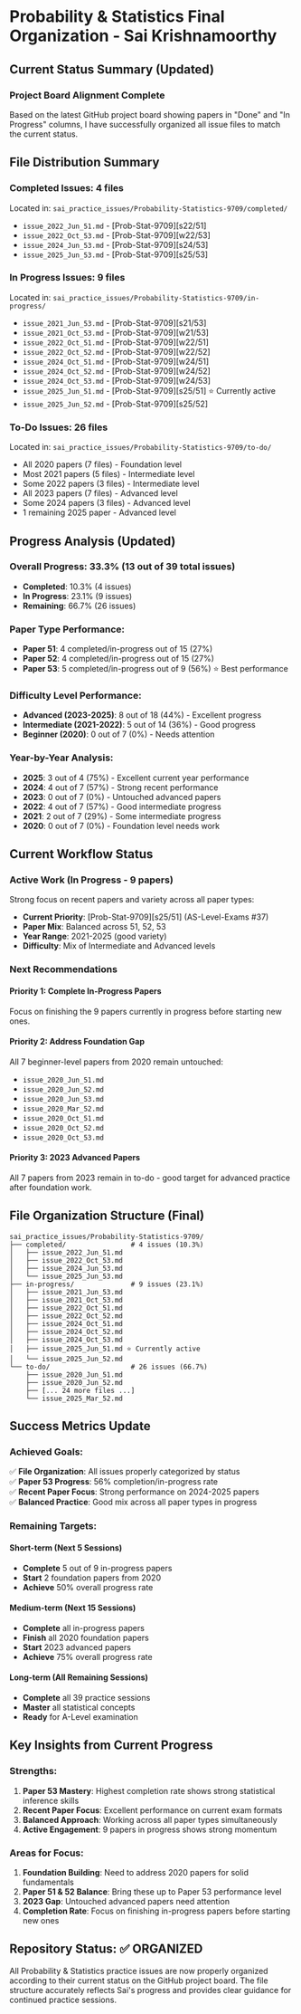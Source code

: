 # Probability & Statistics Final Organization - Sai Krishnamoorthy

## Current Status Summary (Updated)

### Project Board Alignment Complete
Based on the latest GitHub project board showing papers in "Done" and "In Progress" columns, I have successfully organized all issue files to match the current status.

## File Distribution Summary

### Completed Issues: 4 files
Located in: `sai_practice_issues/Probability-Statistics-9709/completed/`
- `issue_2022_Jun_51.md` - [Prob-Stat-9709][s22/51]
- `issue_2022_Oct_53.md` - [Prob-Stat-9709][w22/53]
- `issue_2024_Jun_53.md` - [Prob-Stat-9709][s24/53]
- `issue_2025_Jun_53.md` - [Prob-Stat-9709][s25/53]

### In Progress Issues: 9 files
Located in: `sai_practice_issues/Probability-Statistics-9709/in-progress/`
- `issue_2021_Jun_53.md` - [Prob-Stat-9709][s21/53]
- `issue_2021_Oct_53.md` - [Prob-Stat-9709][w21/53]
- `issue_2022_Oct_51.md` - [Prob-Stat-9709][w22/51]
- `issue_2022_Oct_52.md` - [Prob-Stat-9709][w22/52]
- `issue_2024_Oct_51.md` - [Prob-Stat-9709][w24/51]
- `issue_2024_Oct_52.md` - [Prob-Stat-9709][w24/52]
- `issue_2024_Oct_53.md` - [Prob-Stat-9709][w24/53]
- `issue_2025_Jun_51.md` - [Prob-Stat-9709][s25/51] ⭐ Currently active
- `issue_2025_Jun_52.md` - [Prob-Stat-9709][s25/52]

### To-Do Issues: 26 files
Located in: `sai_practice_issues/Probability-Statistics-9709/to-do/`
- All 2020 papers (7 files) - Foundation level
- Most 2021 papers (5 files) - Intermediate level
- Some 2022 papers (3 files) - Intermediate level
- All 2023 papers (7 files) - Advanced level
- Some 2024 papers (3 files) - Advanced level
- 1 remaining 2025 paper - Advanced level

## Progress Analysis (Updated)

### Overall Progress: 33.3% (13 out of 39 total issues)
- **Completed**: 10.3% (4 issues)
- **In Progress**: 23.1% (9 issues)
- **Remaining**: 66.7% (26 issues)

### Paper Type Performance:
- **Paper 51**: 4 completed/in-progress out of 15 (27%)
- **Paper 52**: 4 completed/in-progress out of 15 (27%)  
- **Paper 53**: 5 completed/in-progress out of 9 (56%) ⭐ Best performance

### Difficulty Level Performance:
- **Advanced (2023-2025)**: 8 out of 18 (44%) - Excellent progress
- **Intermediate (2021-2022)**: 5 out of 14 (36%) - Good progress
- **Beginner (2020)**: 0 out of 7 (0%) - Needs attention

### Year-by-Year Analysis:
- **2025**: 3 out of 4 (75%) - Excellent current year performance
- **2024**: 4 out of 7 (57%) - Strong recent performance
- **2023**: 0 out of 7 (0%) - Untouched advanced papers
- **2022**: 4 out of 7 (57%) - Good intermediate progress
- **2021**: 2 out of 7 (29%) - Some intermediate progress
- **2020**: 0 out of 7 (0%) - Foundation level needs work

## Current Workflow Status

### Active Work (In Progress - 9 papers)
Strong focus on recent papers and variety across all paper types:
- **Current Priority**: [Prob-Stat-9709][s25/51] (AS-Level-Exams #37)
- **Paper Mix**: Balanced across 51, 52, 53
- **Year Range**: 2021-2025 (good variety)
- **Difficulty**: Mix of Intermediate and Advanced levels

### Next Recommendations

#### Priority 1: Complete In-Progress Papers
Focus on finishing the 9 papers currently in progress before starting new ones.

#### Priority 2: Address Foundation Gap  
All 7 beginner-level papers from 2020 remain untouched:
- `issue_2020_Jun_51.md`
- `issue_2020_Jun_52.md`
- `issue_2020_Jun_53.md`
- `issue_2020_Mar_52.md`
- `issue_2020_Oct_51.md`
- `issue_2020_Oct_52.md`
- `issue_2020_Oct_53.md`

#### Priority 3: 2023 Advanced Papers
All 7 papers from 2023 remain in to-do - good target for advanced practice after foundation work.

## File Organization Structure (Final)

```
sai_practice_issues/Probability-Statistics-9709/
├── completed/                # 4 issues (10.3%)
│   ├── issue_2022_Jun_51.md
│   ├── issue_2022_Oct_53.md
│   ├── issue_2024_Jun_53.md
│   └── issue_2025_Jun_53.md
├── in-progress/              # 9 issues (23.1%)
│   ├── issue_2021_Jun_53.md
│   ├── issue_2021_Oct_53.md
│   ├── issue_2022_Oct_51.md
│   ├── issue_2022_Oct_52.md
│   ├── issue_2024_Oct_51.md
│   ├── issue_2024_Oct_52.md
│   ├── issue_2024_Oct_53.md
│   ├── issue_2025_Jun_51.md ⭐ Currently active
│   └── issue_2025_Jun_52.md
└── to-do/                    # 26 issues (66.7%)
    ├── issue_2020_Jun_51.md
    ├── issue_2020_Jun_52.md
    ├── [... 24 more files ...]
    └── issue_2025_Mar_52.md
```

## Success Metrics Update

### Achieved Goals:
✅ **File Organization**: All issues properly categorized by status  
✅ **Paper 53 Progress**: 56% completion/in-progress rate  
✅ **Recent Paper Focus**: Strong performance on 2024-2025 papers  
✅ **Balanced Practice**: Good mix across all paper types in progress  

### Remaining Targets:

#### Short-term (Next 5 Sessions)
- **Complete** 5 out of 9 in-progress papers
- **Start** 2 foundation papers from 2020
- **Achieve** 50% overall progress rate

#### Medium-term (Next 15 Sessions)
- **Complete** all in-progress papers
- **Finish** all 2020 foundation papers
- **Start** 2023 advanced papers
- **Achieve** 75% overall progress rate

#### Long-term (All Remaining Sessions)
- **Complete** all 39 practice sessions
- **Master** all statistical concepts
- **Ready** for A-Level examination

## Key Insights from Current Progress

### Strengths:
1. **Paper 53 Mastery**: Highest completion rate shows strong statistical inference skills
2. **Recent Paper Focus**: Excellent performance on current exam formats
3. **Balanced Approach**: Working across all paper types simultaneously
4. **Active Engagement**: 9 papers in progress shows strong momentum

### Areas for Focus:
1. **Foundation Building**: Need to address 2020 papers for solid fundamentals
2. **Paper 51 & 52 Balance**: Bring these up to Paper 53 performance level
3. **2023 Gap**: Untouched advanced papers need attention
4. **Completion Rate**: Focus on finishing in-progress papers before starting new ones

## Repository Status: ✅ ORGANIZED
All Probability & Statistics practice issues are now properly organized according to their current status on the GitHub project board. The file structure accurately reflects Sai's progress and provides clear guidance for continued practice sessions.
